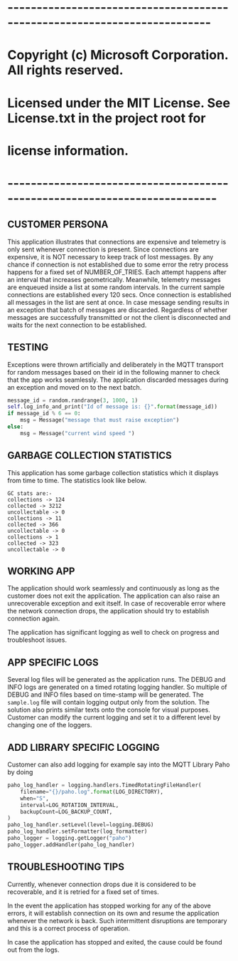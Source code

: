 # -------------------------------------------------------------------------
# Copyright (c) Microsoft Corporation. All rights reserved.
# Licensed under the MIT License. See License.txt in the project root for
# license information.
# --------------------------------------------------------------------------

## CUSTOMER PERSONA
This application illustrates that connections are expensive and telemetry is only sent whenever connection is present.
Since connections are expensive, it is NOT necessary to keep track of lost messages. By any chance if connection is not 
established due to some error the retry process happens for a fixed set of NUMBER_OF_TRIES. Each attempt happens after
an interval that increases geometrically. Meanwhile, telemetry messages are enqueued inside a list at some 
random intervals. In the current sample connections are established every 120 secs. Once connection is established all 
messages in the list are sent at once. In case message sending results in an exception that batch of messages are 
discarded. Regardless of whether messages are successfully transmitted or not the client is disconnected and waits 
for the next connection to be established.

## TESTING
Exceptions were thrown artificially and deliberately in the MQTT transport for random messages based on their id 
in the following manner to check that the app works seamlessly. The application discarded messages during an exception 
and moved on to the next batch.

```python
message_id = random.randrange(3, 1000, 1)
self.log_info_and_print("Id of message is: {}".format(message_id))
if message_id % 6 == 0:
    msg = Message("message that must raise exception")
else:
    msg = Message("current wind speed ")
```

## GARBAGE COLLECTION STATISTICS
This application has some garbage collection statistics which it displays from time to time. 
The statistics look like below.

```commandline
GC stats are:-
collections -> 124
collected -> 3212
uncollectable -> 0
collections -> 11
collected -> 366
uncollectable -> 0
collections -> 1
collected -> 323
uncollectable -> 0
```
## WORKING APP

The application should work seamlessly and continuously as long as the customer does not exit the application. 
The application can also raise an unrecoverable exception and exit itself. 
In case of recoverable error where the network connection drops, the application should try to establish connection again.

The application has significant logging as well to check on progress and troubleshoot issues. 

## APP SPECIFIC LOGS

Several log files will be generated as the application runs. The DEBUG and INFO logs are generated 
on a timed rotating logging handler. So multiple of DEBUG and INFO files based on time-stamp will be generated. 
The `sample.log` file will contain logging output only from the solution. The solution also prints similar texts onto the console for visual purposes.
Customer can modify the current logging and set it to a different level by changing one of the loggers.

## ADD LIBRARY SPECIFIC LOGGING

Customer can also add logging for example say into the MQTT Library Paho by doing 
```python
paho_log_handler = logging.handlers.TimedRotatingFileHandler(
    filename="{}/paho.log".format(LOG_DIRECTORY),
    when="S",
    interval=LOG_ROTATION_INTERVAL,
    backupCount=LOG_BACKUP_COUNT,
)
paho_log_handler.setLevel(level=logging.DEBUG)
paho_log_handler.setFormatter(log_formatter)
paho_logger = logging.getLogger("paho")
paho_logger.addHandler(paho_log_handler)
```

## TROUBLESHOOTING TIPS
Currently, whenever connection drops due it is considered to be recoverable, and it is retried for a fixed set of times.

In the event the application has stopped working for any of the above errors, it will establish connection on its own 
and resume the application whenever the network is back. Such intermittent disruptions are temporary and this is 
a correct process of operation.

In case the application has stopped and exited, the cause could be found out from the logs. 



